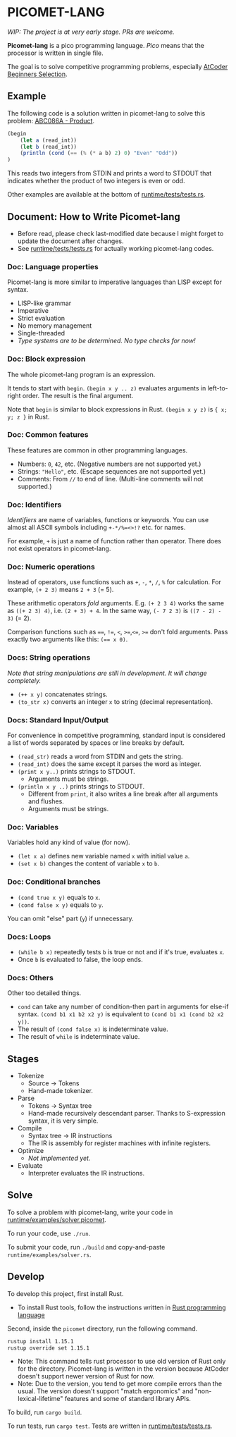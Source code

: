 # PICOMET-LANG

*WIP: The project is at very early stage. PRs are welcome.*

**Picomet-lang** is a pico programming language. *Pico* means that the processor is written in single file.

The goal is to solve competitive programming problems, especially [AtCoder Beginners Selection](https://atcoder.jp/contests/abs/tasks).

## Example

The following code is a solution written in picomet-lang to solve this problem: [ABC086A - Product](https://atcoder.jp/contests/abs/tasks/abc086_a?lang=en).

```js
(begin
    (let a (read_int))
    (let b (read_int))
    (println (cond (== (% (* a b) 2) 0) "Even" "Odd"))
)
```

This reads two integers from STDIN and prints a word to STDOUT that indicates whether the product of two integers is even or odd.

Other examples are available at the bottom of [runtime/tests/tests.rs](runtime/tests/tests.rs).

## Document: How to Write Picomet-lang

- Before read, please check last-modified date because I might forget to update the document after changes.
- See [runtime/tests/tests.rs](runtime/tests/tests.rs) for actually working picomet-lang codes.

### Doc: Language properties

Picomet-lang is more similar to imperative languages than LISP except for syntax.

- LISP-like grammar
- Imperative
- Strict evaluation
- No memory management
- Single-threaded
- *Type systems are to be determined. No type checks for now!*

### Doc: Block expression

The whole picomet-lang program is an expression.

It tends to start with `begin`. `(begin x y .. z)` evaluates arguments in left-to-right order. The result is the final argument.

Note that `begin` is similar to block expressions in Rust. `(begin x y z)` is `{ x; y; z }` in Rust.

### Doc: Common features

These features are common in other programming languages.

- Numbers: `0`, `42`, etc. (Negative numbers are not supported yet.)
- Strings: `"Hello"`, etc. (Escape sequences are not supported yet.)
- Comments: From `//` to end of line. (Multi-line comments will not supported.)

### Doc: Identifiers

*Identifiers* are name of variables, functions or keywords. You can use almost all ASCII symbols including `+-*/%=<>!?` etc. for names.

For example, `+` is just a name of function rather than operator. There does not exist operators in picomet-lang.

### Doc: Numeric operations

Instead of operators, use functions such as `+`, `-`, `*`, `/`, `%` for calculation. For example, `(+ 2 3)` means `2 + 3` (= 5).

These arithmetic operators *fold* arguments. E.g. `(+ 2 3 4)` works the same as `((+ 2 3) 4)`, i.e. `(2 + 3) + 4`. In the same way, `(- 7 2 3)` is `((7 - 2) - 3)` (= 2).

Comparison functions such as `==`, `!=`, `<`, `>=`,`<=`, `>=` don't fold arguments. Pass exactly two arguments like this: `(== x 0)`.

### Docs: String operations

*Note that string manipulations are still in development. It will change completely.*

- `(++ x y)` concatenates strings.
- `(to_str x)` converts an integer `x` to string (decimal representation).

### Docs: Standard Input/Output

For convenience in competitive programming, standard input is considered a list of words separated by spaces or line breaks by default.

- `(read_str)` reads a word from STDIN and gets the string.
- `(read_int)` does the same except it parses the word as integer.
- `(print x y..)` prints strings to STDOUT.
    - Arguments must be strings.
- `(println x y ..)` prints strings to STDOUT.
    - Different from `print`, it also writes a line break after all arguments and flushes.
    - Arguments must be strings.

### Doc: Variables

Variables hold any kind of value (for now).

- `(let x a)` defines new variable named `x` with initial value `a`.
- `(set x b)` changes the content of variable `x` to `b`.

### Doc: Conditional branches

- `(cond true x y)` equals to `x`.
- `(cond false x y)` equals to `y`.

You can omit "else" part (`y`) if unnecessary.

### Docs: Loops

- `(while b x)` repeatedly tests `b` is true or not and if it's true, evaluates `x`.
- Once `b` is evaluated to false, the loop ends.

### Docs: Others

Other too detailed things.

- `cond` can take any number of condition-then part in arguments for else-if syntax. `(cond b1 x1 b2 x2 y)` is equivalent to `(cond b1 x1 (cond b2 x2 y))`.
- The result of `(cond false x)` is indeterminate value.
- The result of `while` is indeterminate value.

## Stages

- Tokenize
    - Source → Tokens
    - Hand-made tokenizer.
- Parse
    - Tokens → Syntax tree
    - Hand-made recursively descendant parser. Thanks to S-expression syntax, it is very simple.
- Compile
    - Syntax tree → IR instructions
    - The IR is assembly for register machines with infinite registers.
- Optimize
    - *Not implemented yet.*
- Evaluate
    - Interpreter evaluates the IR instructions.

## Solve

To solve a problem with picomet-lang, write your code in [runtime/examples/solver.picomet](runtime/examples/solver.picomet).

To run your code, use `./run`.

To submit your code, run `./build` and copy-and-paste `runtime/examples/solver.rs`.

## Develop

To develop this project, first install Rust.

- To install Rust tools, follow the instructions written in [Rust programming language](https://www.rust-lang.org/)

Second, inside the `picomet` directory, run the following command.

```sh
rustup install 1.15.1
rustup override set 1.15.1
```

- Note: This command tells rust processor to use old version of Rust only for the directory. Picomet-lang is written in the version because AtCoder doesn't support newer version of Rust for now.
- Note: Due to the version, you tend to get more compile errors than the usual. The version doesn't support "match ergonomics" and "non-lexical-lifetime" features and some of standard library APIs.

To build, run `cargo build`.

To run tests, run `cargo test`. Tests are written in [runtime/tests/tests.rs](runtime/tests/tests.rs).
